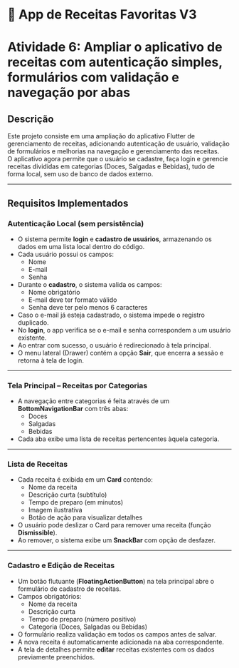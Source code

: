 # 📱 App de Receitas Favoritas V3

# Atividade 6: Ampliar o aplicativo de receitas com autenticação simples, formulários com validação e navegação por abas

## Descrição
Este projeto consiste em uma ampliação do aplicativo Flutter de gerenciamento de receitas, adicionando autenticação de usuário, validação de formulários e melhorias na navegação e gerenciamento das receitas.  
O aplicativo agora permite que o usuário se cadastre, faça login e gerencie receitas divididas em categorias (Doces, Salgadas e Bebidas), tudo de forma local, sem uso de banco de dados externo.

---

## Requisitos Implementados

### Autenticação Local (sem persistência)
- O sistema permite **login** e **cadastro de usuários**, armazenando os dados em uma lista local dentro do código.
- Cada usuário possui os campos:
  - Nome
  - E-mail
  - Senha
- Durante o **cadastro**, o sistema valida os campos:
  - Nome obrigatório
  - E-mail deve ter formato válido
  - Senha deve ter pelo menos 6 caracteres
- Caso o e-mail já esteja cadastrado, o sistema impede o registro duplicado.
- No **login**, o app verifica se o e-mail e senha correspondem a um usuário existente.
- Ao entrar com sucesso, o usuário é redirecionado à tela principal.
- O menu lateral (Drawer) contém a opção **Sair**, que encerra a sessão e retorna à tela de login.

---

### Tela Principal – Receitas por Categorias
- A navegação entre categorias é feita através de um **BottomNavigationBar** com três abas:
  - Doces
  - Salgadas
  - Bebidas
- Cada aba exibe uma lista de receitas pertencentes àquela categoria.

---

### Lista de Receitas
- Cada receita é exibida em um **Card** contendo:
  - Nome da receita
  - Descrição curta (subtítulo)
  - Tempo de preparo (em minutos)
  - Imagem ilustrativa
  - Botão de ação para visualizar detalhes
- O usuário pode deslizar o Card para remover uma receita (função **Dismissible**).
- Ao remover, o sistema exibe um **SnackBar** com opção de desfazer.

---

### Cadastro e Edição de Receitas
- Um botão flutuante (**FloatingActionButton**) na tela principal abre o formulário de cadastro de receitas.
- Campos obrigatórios:
  - Nome da receita
  - Descrição curta
  - Tempo de preparo (número positivo)
  - Categoria (Doces, Salgadas ou Bebidas)
- O formulário realiza validação em todos os campos antes de salvar.
- A nova receita é automaticamente adicionada na aba correspondente.
- A tela de detalhes permite **editar** receitas existentes com os dados previamente preenchidos.